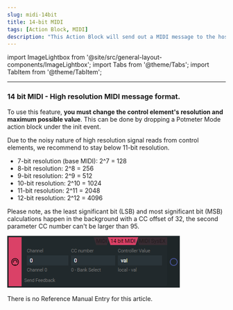 ```yaml
---
slug: midi-14bit
title: 14-bit MIDI
tags: [Action Block, MIDI]
description: "This Action Block will send out a MIDI message to the host on an Event trigger. This is the highres 14-bit MIDI mode. "
---
```


import ImageLightbox from '@site/src/general-layout-components/ImageLightbox';
import Tabs from '@theme/Tabs';
import TabItem from '@theme/TabItem';

---

<Tabs>
  <TabItem value="About 14bit MIDI" label="About 14bit MIDI" default>



### 14 bit MIDI - High resolution MIDI message format.
To use this feature, **you must change the control element's resolution and maximum possible value**. 
This can be done by dropping a Potmeter Mode action block under the init event.

Due to the noisy nature of high resolution signal reads from control elements, we recommend to stay below 11-bit resolution.

- 7-bit resolution (base MIDI): 2^7 = 128
- 8-bit resolution: 2^8 = 256
- 9-bit resolution: 2^9 = 512
- 10-bit resolution: 2^10 = 1024
- 11-bit resolution: 2^11 = 2048
- 12-bit resolution: 2^12 = 4096

Please note, as the least significant bit (LSB) and most significant bit (MSB) calculations happen in the background with a CC offset of 32, the second parameter CC number can't be larger than 95.

![14bit midi](../../img/midi_action_14bit.png)

  </TabItem>
  <TabItem value="Reference Manual Entry" label="Reference Manual Entry">


There is no Reference Manual Entry for this article.



  </TabItem>
</Tabs>


